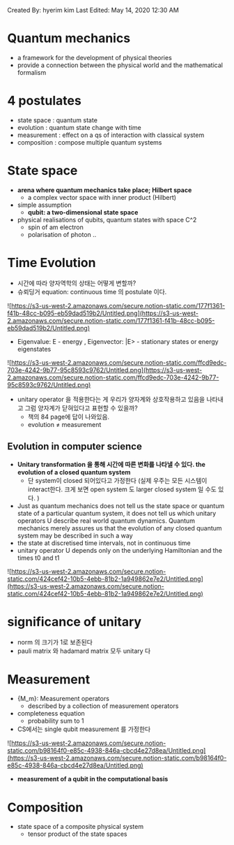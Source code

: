 

Created By: hyerim kim
Last Edited: May 14, 2020 12:30 AM
# Quantum mechanics

- a framework for the development of physical theories
- provide a connection between the physical world and the mathematical formalism

# 4 postulates

- state space : quantum state
- evolution : quantum state change with time
- measurement : effect on a qs of interaction with classical system
- composition : compose multiple quantum systems

# State space

- **arena where quantum mechanics take place; Hilbert space**
    - a complex vector space with inner product (Hilbert)
- simple assumption
    - **qubit: a two-dimensional state space**
- physical realisations of qubits, quantum states with space C^2
    - spin of am electron
    - polarisation of photon ..

# Time Evolution

- 시간에 따라 양자역학의 상태는 어떻게 변할까?
- 슈뢰딩거 equation: continuous time 의 postulate 이다.

![https://s3-us-west-2.amazonaws.com/secure.notion-static.com/177f1361-f41b-48cc-b095-eb59dad519b2/Untitled.png](https://s3-us-west-2.amazonaws.com/secure.notion-static.com/177f1361-f41b-48cc-b095-eb59dad519b2/Untitled.png)

- Eigenvalue: E - energy , Eigenvector: |E> - stationary states or energy eigenstates

![https://s3-us-west-2.amazonaws.com/secure.notion-static.com/ffcd9edc-703e-4242-9b77-95c8593c9762/Untitled.png](https://s3-us-west-2.amazonaws.com/secure.notion-static.com/ffcd9edc-703e-4242-9b77-95c8593c9762/Untitled.png)

- unitary operator 을 적용한다는 게 우리가 양자계와 상호작용하고 있음을 나타내고 그럼 양자계가 닫혀있다고 표현할 수 있을까?
    - 책의 84 page에 답이 나와있음.
    - evolution ≠ measurement

## Evolution in computer science

- **Unitary transformation 을 통해 시간에 따른 변화를 나타낼 수 있다. the evolution of a closed quantum system**
    - 단 system이 closed 되어있다고 가정한다 (실제 우주는 모든 시스템이 interact한다. 크게 보면 open system 도 larger closed system 일 수도 있다. )
- Just as quantum mechanics does not tell us the state space or quantum state of a
particular quantum system, it does not tell us which unitary operators U describe real world quantum dynamics. Quantum mechanics merely assures us that the evolution of
any closed quantum system may be described in such a way
- the state at discretised time intervals, not in continuous time
- unitary operator U depends only on the underlying Hamiltonian and the times t0 and t1

![https://s3-us-west-2.amazonaws.com/secure.notion-static.com/424cef42-10b5-4ebb-81b2-1a949862e7e2/Untitled.png](https://s3-us-west-2.amazonaws.com/secure.notion-static.com/424cef42-10b5-4ebb-81b2-1a949862e7e2/Untitled.png)

# significance of unitary

- norm 의 크기가 1로 보존된다
- pauli matrix 와 hadamard matrix 모두 unitary 다

# Measurement

- {M_m}: Measurement operators
    - described by a collection of measurement operators
- completeness equation
    - probability sum to 1
- CS에서는 single qubit measurement 를 가정한다

![https://s3-us-west-2.amazonaws.com/secure.notion-static.com/b98164f0-e85c-4938-846a-cbcd4e27d8ea/Untitled.png](https://s3-us-west-2.amazonaws.com/secure.notion-static.com/b98164f0-e85c-4938-846a-cbcd4e27d8ea/Untitled.png)

- **measurement of a qubit in the computational basis**

# Composition

- state space of a composite physical system
    - tensor product of the state spaces
